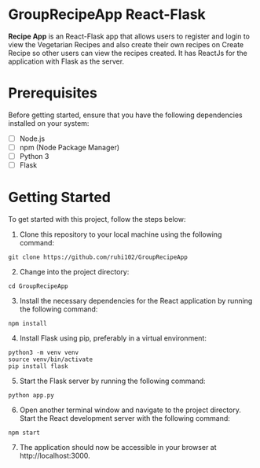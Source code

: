 # GroupRecipeApp React-Flask 

**Recipe App** is an React-Flask app that allows users to register and login to view the Vegetarian Recipes and also create their own recipes on Create Recipe 
so other users can view the recipes created. It has ReactJs for the application with Flask as the server.

# Prerequisites
Before getting started, ensure that you have the following dependencies installed on your system:
* [ ] Node.js
* [ ] npm (Node Package Manager)
* [ ] Python 3
* [ ] Flask

# Getting Started

To get started with this project, follow the steps below:
1. Clone this repository to your local machine using the following command: 
```
git clone https://github.com/ruhi102/GroupRecipeApp
```
2. Change into the project directory:
```
cd GroupRecipeApp
```
3. Install the necessary dependencies for the React application by running the following command:
```
npm install
```
4. Install Flask using pip, preferably in a virtual environment:
```
python3 -m venv venv
source venv/bin/activate
pip install flask
```
5. Start the Flask server by running the following command:
```
python app.py
```
6. Open another terminal window and navigate to the project directory. Start the React development server with the following command:
```
npm start
```
7. The application should now be accessible in your browser at http://localhost:3000.

